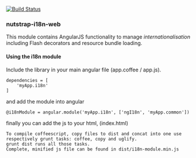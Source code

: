 [![Build Status](https://travis-ci.org/nexelem/nutstrap-i18n-web.svg?branch=feature%2Ftravis)](https://travis-ci.org/nexelem/nutstrap-i18n-web)

### nutstrap-i18n-web

This module contains AngularJS functionality to manage *internationalisation* including Flash decorators and resource bundle loading.

#### Using the i18n module

Include the library in your main angular file  (app.coffee / app.js).

```
dependencies = [
    'myApp.i18n'
]
```
and add the module into angular

```
@i18nModule = angular.module('myApp.i18n', ['ngI18n', 'myApp.common'])
```

finally you can add the js to your html, (index.html)


```
To compile coffeescript, copy files to dist and concat into one use respectively grunt tasks: coffee, copy and uglify.
grunt dist runs all those tasks.
Complete, minified js file can be found in dist/i18n-module.min.js
```

